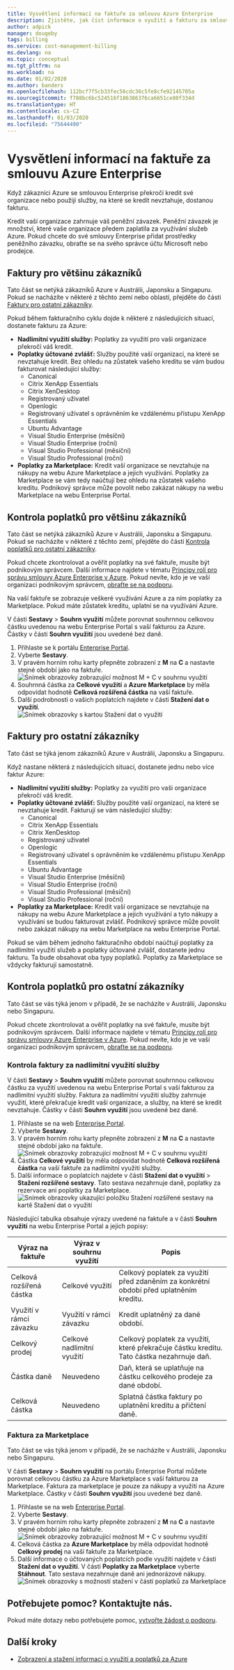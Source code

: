 ```yaml
---
title: Vysvětlení informací na faktuře za smlouvu Azure Enterprise
description: Zjistěte, jak číst informace o využití a fakturu za smlouvy Azure Enterprise a jak je chápat.
author: adpick
manager: dougeby
tags: billing
ms.service: cost-management-billing
ms.devlang: na
ms.topic: conceptual
ms.tgt_pltfrm: na
ms.workload: na
ms.date: 01/02/2020
ms.author: banders
ms.openlocfilehash: 112bcf7f5cb33fec56cdc36c5fe8cfe92145705a
ms.sourcegitcommit: f788bc6bc524516f186386376ca6651ce80f334d
ms.translationtype: HT
ms.contentlocale: cs-CZ
ms.lasthandoff: 01/03/2020
ms.locfileid: "75644490"
---
```

# <a name="understand-your-azure-enterprise-agreement-bill"></a>Vysvětlení informací na faktuře za smlouvu Azure Enterprise

Když zákazníci Azure se smlouvou Enterprise překročí kredit své organizace nebo použijí služby, na které se kredit nevztahuje, dostanou fakturu.

Kredit vaší organizace zahrnuje váš peněžní závazek. Peněžní závazek je množství, které vaše organizace předem zaplatila za využívání služeb Azure. Pokud chcete do své smlouvy Enterprise přidat prostředky peněžního závazku, obraťte se na svého správce účtu Microsoft nebo prodejce.  

## <a name="invoices-for-most-customers"></a>Faktury pro většinu zákazníků

Tato část se netýká zákazníků Azure v Austrálii, Japonsku a Singapuru. Pokud se nacházíte v některé z těchto zemí nebo oblastí, přejděte do části [Faktury pro ostatní zákazníky](#invoices-for-other-customers).

Pokud během fakturačního cyklu dojde k některé z následujících situací, dostanete fakturu za Azure:

- **Nadlimitní využití služby:** Poplatky za využití pro vaši organizace překročí váš kredit.
- **Poplatky účtované zvlášť:** Služby použité vaší organizací, na které se nevztahuje kredit. Bez ohledu na zůstatek vašeho kreditu se vám budou fakturovat následující služby:
    - Canonical
    - Citrix XenApp Essentials
    - Citrix XenDesktop
    - Registrovaný uživatel
    - Openlogic
    - Registrovaný uživatel s oprávněním ke vzdálenému přístupu XenApp Essentials
    - Ubuntu Advantage
    - Visual Studio Enterprise (měsíční)
    - Visual Studio Enterprise (roční)
    - Visual Studio Professional (měsíční)
    - Visual Studio Professional (roční)
- **Poplatky za Marketplace:** Kredit vaší organizace se nevztahuje na nákupy na webu Azure Marketplace a jejich využívání. Poplatky za Marketplace se vám tedy naúčtují bez ohledu na zůstatek vašeho kreditu. Podnikový správce může povolit nebo zakázat nákupy na webu Marketplace na webu Enterprise Portal.

## <a name="review-charges-for-most-customers"></a>Kontrola poplatků pro většinu zákazníků
Tato část se netýká zákazníků Azure v Austrálii, Japonsku a Singapuru. Pokud se nacházíte v některé z těchto zemí, přejděte do části [Kontrola poplatků pro ostatní zákazníky](#review-charges-for-other-customers).

Pokud chcete zkontrolovat a ověřit poplatky na své faktuře, musíte být podnikovým správcem. Další informace najdete v tématu [Principy rolí pro správu smlouvy Azure Enterprise v Azure](billing-understand-ea-roles.md). Pokud nevíte, kdo je ve vaší organizaci podnikovým správcem, [obraťte se na podporu](https://portal.azure.com/?#blade/Microsoft_Azure_Support/HelpAndSupportBlade).

Na vaší faktuře se zobrazuje veškeré využívání Azure a za ním poplatky za Marketplace. Pokud máte zůstatek kreditu, uplatní se na využívání Azure.

V části **Sestavy** > **Souhrn využití** můžete porovnat souhrnnou celkovou částku uvedenou na webu Enterprise Portal s vaší fakturou za Azure. Částky v části **Souhrn využití** jsou uvedené bez daně.

1. Přihlaste se k portálu [Enterprise Portal](https://ea.azure.com).
1. Vyberte **Sestavy**.
1. V pravém horním rohu karty přepněte zobrazení z **M** na **C** a nastavte stejné období jako na faktuře.  
    ![Snímek obrazovky zobrazující možnost M + C v souhrnu využití](./media/billing-understand-your-bill-ea/ea-portal-usage-sumary-cm-option.png)
1. Souhrnná částka za **Celkové využití** a **Azure Marketplace** by měla odpovídat hodnotě **Celková rozšířená částka** na vaší faktuře.
1. Další podrobnosti o vašich poplatcích najdete v části **Stažení dat o využití**.  
    ![Snímek obrazovky s kartou Stažení dat o využití](./media/billing-understand-your-bill-ea/ea-portal-download-usage.png)

## <a name="invoices-for-other-customers"></a>Faktury pro ostatní zákazníky

Tato část se týká jenom zákazníků Azure v Austrálii, Japonsku a Singapuru.

Když nastane některá z následujících situací, dostanete jednu nebo více faktur Azure:

- **Nadlimitní využití služby:** Poplatky za využití pro vaši organizace překročí váš kredit.
- **Poplatky účtované zvlášť:** Služby použité vaší organizací, na které se nevztahuje kredit. Fakturují se vám následující služby:
    - Canonical
    - Citrix XenApp Essentials
    - Citrix XenDesktop
    - Registrovaný uživatel
    - Openlogic
    - Registrovaný uživatel s oprávněním ke vzdálenému přístupu XenApp Essentials
    - Ubuntu Advantage
    - Visual Studio Enterprise (měsíční)
    - Visual Studio Enterprise (roční)
    - Visual Studio Professional (měsíční)
    - Visual Studio Professional (roční)
- **Poplatky za Marketplace:** Kredit vaší organizace se nevztahuje na nákupy na webu Azure Marketplace a jejich využívání a tyto nákupy a využívání se budou fakturovat zvlášť. Podnikový správce může povolit nebo zakázat nákupy na webu Marketplace na webu Enterprise Portal.

Pokud se vám během jednoho fakturačního období naúčtují poplatky za nadlimitní využití služeb a poplatky účtované zvlášť, dostanete jednu fakturu. Ta bude obsahovat oba typy poplatků. Poplatky za Marketplace se vždycky fakturují samostatně.

## <a name="review-charges-for-other-customers"></a>Kontrola poplatků pro ostatní zákazníky

Tato část se vás týká jenom v případě, že se nacházíte v Austrálii, Japonsku nebo Singapuru.

Pokud chcete zkontrolovat a ověřit poplatky na své faktuře, musíte být podnikovým správcem. Další informace najdete v tématu [Principy rolí pro správu smlouvy Azure Enterprise v Azure](billing-understand-ea-roles.md). Pokud nevíte, kdo je ve vaší organizaci podnikovým správcem, [obraťte se na podporu](https://portal.azure.com/?#blade/Microsoft_Azure_Support/HelpAndSupportBlade).

### <a name="review-service-overage-invoice"></a>Kontrola faktury za nadlimitní využití služby

V části **Sestavy** > **Souhrn využití** můžete porovnat souhrnnou celkovou částku za využití uvedenou na webu Enterprise Portal s vaší fakturou za nadlimitní využití služby. Faktura za nadlimitní využití služby zahrnuje využití, které překračuje kredit vaší organizace, a služby, na které se kredit nevztahuje. Částky v části **Souhrn využití** jsou uvedené bez daně.

1. Přihlaste se na web [Enterprise Portal](https://ea.azure.com).
1. Vyberte **Sestavy**.
1. V pravém horním rohu karty přepněte zobrazení z **M** na **C** a nastavte stejné období jako na faktuře.  
    ![Snímek obrazovky zobrazující možnost M + C v souhrnu využití](./media/billing-understand-your-bill-ea/ea-portal-usage-sumary-cm-option.png)
1. Částka **Celkové využití** by měla odpovídat hodnotě **Celková rozšířená částka** na vaší faktuře za nadlimitní využití služby.  
1. Další informace o poplatcích najdete v části **Stažení dat o využití** > **Stažení rozšířené sestavy**. Tato sestava nezahrnuje daně, poplatky za rezervace ani poplatky za Marketplace.  
      ![Snímek obrazovky ukazující položku Stažení rozšířené sestavy na kartě Stažení dat o využití](./media/billing-understand-your-bill-ea/ea-portal-download-usage-advanced.png)

Následující tabulka obsahuje výrazy uvedené na faktuře a v části **Souhrn využití** na webu Enterprise Portal a jejich popisy:

|Výraz na faktuře|Výraz v souhrnu využití|Popis|
|---|---|---|
|Celková rozšířená částka|Celkové využití|Celkový poplatek za využití před zdaněním za konkrétní období před uplatněním kreditu.|
|Využití v rámci závazku|Využití v rámci závazku|Kredit uplatněný za dané období.|
|Celkový prodej|Celkové nadlimitní využití|Celkový poplatek za využití, které překračuje částku kreditu. Tato částka nezahrnuje daň.|
|Částka daně|Neuvedeno|Daň, která se uplatňuje na částku celkového prodeje za dané období.|
|Celková částka|Neuvedeno|Splatná částka faktury po uplatnění kreditu a přičtení daně.|

### <a name="marketplace-invoice"></a>Faktura za Marketplace

Tato část se vás týká jenom v případě, že se nacházíte v Austrálii, Japonsku nebo Singapuru.

V části **Sestavy** > **Souhrn využití** na portálu Enterprise Portal můžete porovnat celkovou částku za Azure Marketplace s vaší fakturou za Marketplace. Faktura za marketplace je pouze za nákupy a využití na Azure Marketplace. Částky v části **Souhrn využití** jsou uvedené bez daně.

1. Přihlaste se na web [Enterprise Portal](https://ea.azure.com).
1. Vyberte **Sestavy**.
1. V pravém horním rohu karty přepněte zobrazení z **M** na **C** a nastavte stejné období jako na faktuře.  
     ![Snímek obrazovky zobrazující možnost M + C v souhrnu využití](./media/billing-understand-your-bill-ea/ea-portal-usage-sumary-cm-option.png)  
1. Celková částka za **Azure Marketplace** by měla odpovídat hodnotě **Celkový prodej** na vaší faktuře za Marketplace.
1. Další informace o účtovaných poplatcích podle využití najdete v části **Stažení dat o využití**. V části **Poplatky za Marketplace** vyberte **Stáhnout**. Tato sestava nezahrnuje daně ani jednorázové nákupy.  
     ![Snímek obrazovky s možností stažení v části poplatků za Marketplace](./media/billing-understand-your-bill-ea/ea-portal-download-usage-marketplace.png)

## <a name="need-help-contact-us"></a>Potřebujete pomoc? Kontaktujte nás.

Pokud máte dotazy nebo potřebujete pomoc, [vytvořte žádost o podporu](https://go.microsoft.com/fwlink/?linkid=2083458).

## <a name="next-steps"></a>Další kroky
- [Zobrazení a stažení informací o využití a poplatků za Azure](billing-download-azure-daily-usage.md)
